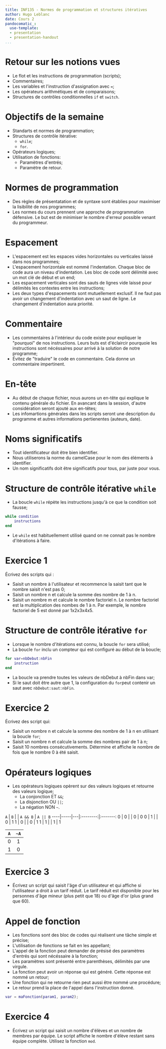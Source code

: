 ```yaml
---
title: INF135 - Normes de programmation et structures itératives
author: Hugo Leblanc
date: Cours 2
pandocomatic_:
  use-template: 
  - presentation
  - presentation-handout
...
```


# Retour sur les notions vues
* Le flot et les instructions de programmation (scripts);
* Commentaires;
* Les variables et l'instruction d'assignation avec `=`;
* Les opérateurs arithmétiques et de comparaisons;
* Structures de contrôles conditionnelles `if` et `switch`.

# Objectifs de la semaine
* Standarts et normes de programmation;
* Structures de contrôle itérative:
    * `while`;
    * `for`.
* Opérateurs logiques;
* Utilisation de fonctions:
    * Paramètres d'entrés;
    * Paramètre de retour.

# Normes de programmation
* Des règles de présentatation et de syntaxe sont établies pour maximiser la lisibilité de nos programmes;
* Les normes du cours prennent une approche de programmation défensive. Le but est de minimiser le nombre d'erreur possible venant du programmeur.

# Espacement
* L'espacement est les espaces vides horizontales ou verticales laissé dans nos programmes;
* L'espacement horizontale est nommé l'indentation. Chaque bloc de code aura un niveau d'indentation. Les bloc de code sont délimité avec un mot clé de début et un end;
* Les espacement verticales sont des sauts de lignes vide laissé pour délimités les contextes entre les instructions;
* Les deux types d'espacements sont mutuellement exclusif. Il ne faut pas avoir un changement d'indentation avec un saut de ligne. Le changement d'indentation aura priorité.

# Commentaire
* Les commentaires à l'intérieur du code existe pour expliquer le "pourquoi" de nos instructions. Leurs buts est d'éclaircir pourquoie les instructions sont nécéssaires pour arrivé à la solution de notre programme;
* Évitez de "traduire" le code en commentaire. Cela donne un commentaire impertinent.

# En-tête
* Au début de chaque fichier, nous aurons un en-tête qui explique le contenu générale du fichier. En avancant dans la session, d'autre considération seront ajouté aux en-têtes;
* Les infomartions générales dans les scripts seront une description du programme et autres informations pertienentes (auteurs, date).

# Noms significatifs
* Tout identificateur doit être bien identifier.
* Nous utiliserons la norme du camelCase pour le nom des éléments à identifier.
* Un nom significatifs doit être significatifs pour tous, par juste pour vous.

# Structure de contrôle itérative `while`
* La boucle `while` répète les instructions jusqu'à ce que la condition soit fausse;
~~~MATLAB
while condition
    instructions
end
~~~
* Le `while` est habituellement utilisé quand on ne connait pas le nombre d'itérations à faire.

# Exercice 1
Écrivez des scripts qui :

* Saisit un nombre à l'utilisateur et recommence la saisit tant que le nombre saisit n'est pas 0;
* Saisit un nombre n et calcule la somme des nombre de 1 à n.
* Saisit un nombre m et calcule le nombre factoriel n. Le nombre factoriel est la multiplication des nombes de 1 à n. Par exemple, le nombre factoriel de 5 est donné par 1x2x3x4x5.

# Structure de contrôle itérative `for`
* Lorsque le nombre d'itérations est connu, la boucle `for` sera utilisé;
* La boucle `for` inclu un compteur qui est configuré au début de la boucle;
~~~MATLAB
for var=nbDebut:nbFin
    instruction
end
~~~
* La boucle va prendre toutes les valeurs de nbDebut à nbFin dans var;
* Si le saut doit être autre que 1, la configuration du `for`peut contenir un saut avec `nbDebut:saut:nbFin`.

# Exercice 2
Écrivez des script qui:

* Saisit un nombre n et calcule la somme des nombre de 1 à n en utilisant la boucle `for`;
* Saisit un nombre n et calcule la somme des nombres pair de 1 à n;
* Saisit 10 nombres consécutivements. Détermine et affiche le nombre de fois que le nombre 0 à été saisit.

# Opérateurs logiques
* Les opérateurs logiques opèrent sur des valeurs logiques et retourne des valeurs logique;
    * La conjonction ET `&&`;
    * La disjonction OU `||`;
    * La négation NON `~`.

`A` | `B` |   | `A && B` | `A || B`
----|-----|---|:--------:|:-------:
0   | 0   |   | 0        | 0
0   | 1   |   | 0        | 1
1   | 0   |   | 0        | 1
1   | 1   |   | 1        | 1

`A` | `~A`
----|:---:
0   | 1
1   | 0

# Exercice 3
* Écrivez un script qui saisit l'âge d'un utilisateur et qui affiche si l'utilisateur a droit à un tarif réduit. Le tarif réduit est disponible pour les personnes d'âge mineur (plus petit que 18) ou d'âge d'or (plus grand que 60).

# Appel de fonction
* Les fonctions sont des bloc de codes qui réalisent une tâche simple et précise;
* L'utilisation de fonctions se fait en les appellant;
* L'appel de la fonction peut demander de présisé des paramètres d'entrés qui sont nécéssaire à la fonction;
* Les paramètres sont présenté entre parenthèses, délimités par une virgule.
* La fonction peut avoir un réponse qui est généré. Cette réponse est nommé un retour;
* Une fonction qui ne retourne rien peut aussi être nommé une procédure;
* Le retour prend la place de l'appel dans l'instruction donné.
~~~MATLAB
var = maFonction(param1, param2);
~~~

# Exercice 4
* Écrivez un script qui saisit un nombre d'élèves et un nombre de membres par équipe. Le script affiche le nombre d'élève restant sans équipe complète. Utilisez la fonction `mod`.